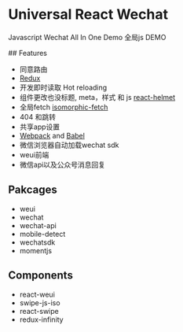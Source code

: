 # Universal React Wechat

Javascript Wechat All In One Demo
全局js DEMO

## Features

- 同意路由
- [Redux](https://rackt.github.io/redux/)
- 开发即时读取 Hot reloading
- 组件更改也没标题, meta，样式 和 js [react-helmet](https://github.com/nfl/react-helmet)
- 全局fetch [isomorphic-fetch](https://github.com/matthew-andrews/isomorphic-fetch)
- 404 和跳转
- 共享app设置
- [Webpack](https://webpack.github.io) and [Babel](https://babeljs.io)
- 微信浏览器自动加载wechat sdk
- weui前端
- 微信api以及公众号消息回复

## Pakcages
- weui
- wechat
- wechat-api
- mobile-detect
- wechatsdk
- momentjs

## Components
- react-weui
- swipe-js-iso
- react-swipe
- redux-infinity



